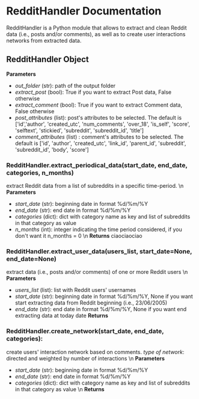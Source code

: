 # RedditHandler Documentation
RedditHandler is a Python module that allows to extract and clean Reddit data (i.e., posts and/or comments), as well as to create user interactions networks from extracted data.
## RedditHandler Object
**Parameters**
+ *out_folder* (str): path of the output folder
+ *extract_post* (bool): True if you want to extract Post data, False otherwise
+ *extract_comment* (bool): True if you want to extract Comment data, False otherwise
+ *post_attributes* (list): post's attributes to be selected. The default is ['id','author', 'created_utc', 'num_comments', 'over_18', 'is_self', 'score', 'selftext', 'stickied', 'subreddit', 'subreddit_id', 'title']
+ *comment_attributes* (list) : comment's attributes to be selected. The default is ['id', 'author', 'created_utc', 'link_id', 'parent_id', 'subreddit', 'subreddit_id', 'body', 'score']

### RedditHandler.extract_periodical_data(start_date, end_date, categories, n_months) 
extract Reddit data from a list of subreddits in a specific time-period. \n
**Parameters**
+ *start_date* (str): beginning date in format %d/%m/%Y
+ *end_date* (str): end date in format %d/%m/%Y
+ *categories* (dict): dict with category name as key and list of subreddits in that category as value
+ *n_months* (int): integer indicating the time period considered, if you don't want it n_months = 0 \n
**Returns**
  ciaociaociao
### RedditHandler.extract_user_data(users_list, start_date=None, end_date=None) 
extract data (i.e., posts and/or comments) of one or more Reddit users \n 
**Parameters**
+ *users_list* (list): list with Reddit users' usernames 
+ *start_date* (str): beginning date in format %d/%m/%Y, None if you want start extracting data from Reddit beginning (i.e., 23/06/2005)
+ *end_date* (str): end date in format %d/%m/%Y, None if you want end extracting data at today date
**Returns**
### RedditHandler.create_network(start_date, end_date, categories):
create users' interaction network based on comments.
*type of network*: directed and weighted by number of interactions \n
**Parameters** 
+ *start_date* (str): beginning date in format %d/%m/%Y
+ *end_date* (str): end date in format %d/%m/%Y
+ *categories* (dict): dict with category name as key and list of subreddits in that category as value \n
**Returns**

